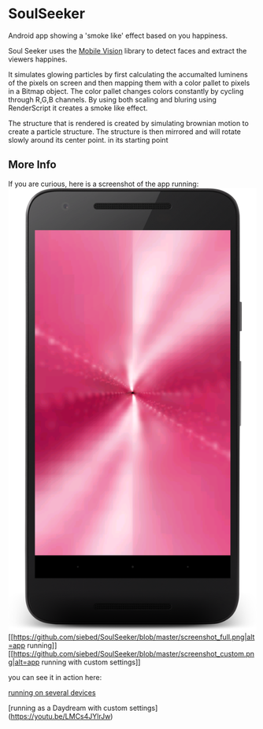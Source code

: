 # SoulSeeker
Android app showing a 'smoke like' effect based on you happiness. 

Soul Seeker uses the [Mobile Vision](https://developers.google.com/vision/introduction) library to detect faces and extract the viewers happines.

It simulates glowing particles by first calculating the accumalted luminens of the pixels on screen and then mapping them with a color pallet to pixels in a Bitmap object.
The color pallet changes colors constantly by cycling through R,G,B channels.
By using both scaling and bluring using RenderScript it creates a smoke like effect.

The structure that is rendered is created by simulating brownian motion to create a particle structure. The structure is then mirrored and will rotate slowly around its center point. in its starting point 


## More Info
If you are curious, here is a screenshot of the app running:
![app running](screenshot_full.png)
[[https://github.com/siebed/SoulSeeker/blob/master/screenshot_full.png|alt=app running]]
[[https://github.com/siebed/SoulSeeker/blob/master/screenshot_custom.png|alt=app running with custom settings]]

you can see it in action here:

[running on several devices](https://youtu.be/zVoKHC7ecvI) 

[running as a Daydream with custom settings] (https://youtu.be/LMCs4JYlrJw)
